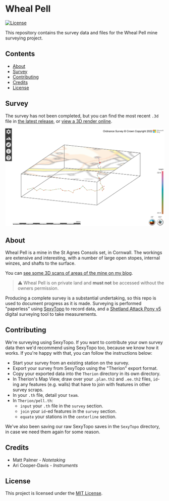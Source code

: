 # Wheal Pell

[![License](https://img.shields.io/badge/license-MIT-blue.svg)](https://github.com/aricooperdavis/wheal-pell/blob/main/LICENSE)

This repository contains the survey data and files for the Wheal Pell mine surveying project.

## Contents

- [About](#about)
- [Survey](#survey)
- [Contributing](#contributing)
- [Credits](#credits)
- [License](#license)

## Survey

The survey has not been completed, but you can find the most recent `.3d` file in [the latest release](https://github.com/aricooperdavis/wheal-pell/releases/latest), or [view a 3D render online](https://aricooperdavis.github.io/wheal-pell/).

[![Screenshot of the 3D rendered survey data](image.png)](https://aricooperdavis.github.io/wheal-pell/)

## About

Wheal Pell is a mine in the St Agnes Consols set, in Cornwall. The workings are extensive and interesting, with a number of large open stopes, internal winzes, and shafts to the surface.

You can [see some 3D scans of areas of the mine on my blog](https://cooper-davis.net/blog/3d-scanning-abandoned-mines).

> :warning: Wheal Pell is on private land and __must not__ be accessed without the owners permission.

Producing a complete survey is a substantial undertaking, so this repo is used to document progress as it is made. Surveying is performed "paperless" using [SexyTopo](https://github.com/richsmith/sexytopo) to record data, and a [Shetland Attack Pony v5](https://www.shetlandattackpony.co.uk/) digital surveying tool to take measurements.

## Contributing

We're surveying using SexyTopo. If you want to contribute your own survey data then we'd recommend using SexyTopo too, because we know how it works. If you're happy with that, you can follow the instructions below:

- Start your survey from an existing station on the survey.
- Export your survey from SexyTopo using the "Therion" export format.
- Copy your exported data into the `Therion` directory in its own directory.
- In Therion's Map View, draw over your `.plan.th2` and `.ee.th2` files, `id`-ing any features (e.g. walls) that have to join with features in other survey scraps.
- In your `.th` file, detail your `team`.
- In `Therion/pell.th`:
  - `input` your `.th` file in the `survey` section.
  - `join` your `id`-ed features in the `survey` section.
  - `equate` your stations in the `centerline` section.

We've also been saving our raw SexyTopo saves in the `SexyTopo` directory, in case we need them again for some reason.

## Credits

- Matt Palmer - _Notetaking_
- Ari Cooper-Davis - _Instruments_

## License

This project is licensed under the [MIT License](LICENSE).

